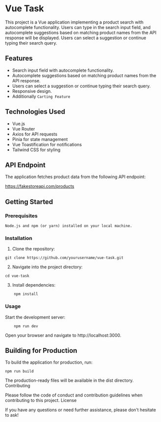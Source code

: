 # Vue Task

This project is a Vue application implementing a product search with autocomplete functionality. Users can type in the search input field, and autocomplete suggestions based on matching product names from the API response will be displayed. Users can select a suggestion or continue typing their search query.

## Features

- Search input field with autocomplete functionality.
- Autocomplete suggestions based on matching product names from the API response.
- Users can select a suggestion or continue typing their search query.
- Responsive design.
- Additionally `Carting Feature`

## Technologies Used

- Vue.js
- Vue Router
- Axios for API requests
- Pinia for state management
- Vue Toastification for notifications
- Tailwind CSS for styling

## API Endpoint

The application fetches product data from the following API endpoint:

https://fakestoreapi.com/products

## Getting Started
### Prerequisites

    Node.js and npm (or yarn) installed on your local machine.

### Installation

1. Clone the repository:

```
git clone https://github.com/yourusername/vue-task.git
```

2. Navigate into the project directory:

``` 
cd vue-task
```
3. Install dependencies:
```
    npm install
```

### Usage

Start the development server:

```
    npm run dev
```
Open your browser and navigate to http://localhost:3000.

## Building for Production

To build the application for production, run:
```
npm run build
```
The production-ready files will be available in the dist directory.
Contributing

Please follow the code of conduct and contribution guidelines when contributing to this project.
License

If you have any questions or need further assistance, please don't hesitate to ask!
